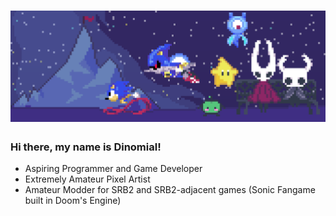 <link href="style.css" rel="stylesheet"></link>
<!-- Intro -->
<h1 align="center">
  <img src="images/banner.png">
</h1>
<h3>Hi there, my name is Dinomial!</h3>

<ul>
  <li>Aspiring Programmer and Game Developer</li>
  <li>Extremely Amateur Pixel Artist</li>
  <li>Amateur Modder for SRB2 and SRB2-adjacent games (Sonic Fangame built in Doom's Engine)</li>
</ul>
